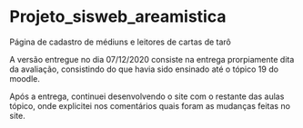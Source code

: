 # Projeto_sisweb_areamistica

Página de cadastro de médiuns e leitores de cartas de tarô

A versão entregue no dia 07/12/2020 consiste na entrega prorpiamente dita da avaliação, consistindo do que havia sido ensinado até o tópico 19 do moodle.

Após a entrega, continuei desenvolvendo o site com o restante das aulas tópico, onde explicitei nos comentários quais foram as mudanças feitas no site.
